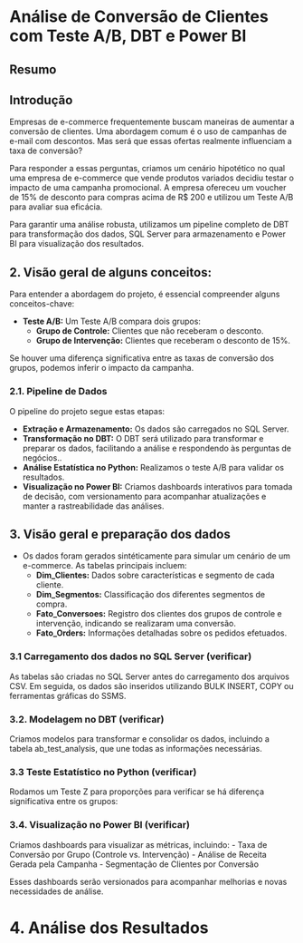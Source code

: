 # Análise de Conversão de Clientes com Teste A/B, DBT e Power BI

## Resumo

## Introdução

Empresas de e-commerce frequentemente buscam maneiras de aumentar a conversão de 
clientes. Uma abordagem comum é o uso de campanhas de e-mail com descontos. 
Mas será que essas ofertas realmente influenciam a taxa de conversão? 

Para responder a essas perguntas, criamos um cenário hipotético no qual 
uma empresa de e-commerce que vende produtos variados decidiu testar o 
impacto de uma campanha promocional. A empresa ofereceu um voucher de 15% 
de desconto para compras acima de R$ 200 e utilizou um Teste A/B para avaliar 
sua eficácia.

Para garantir uma análise robusta, utilizamos um pipeline completo de DBT 
para transformação dos dados, SQL Server para armazenamento e Power BI 
para visualização dos resultados.


## 2. Visão geral de alguns conceitos:

Para entender a abordagem do projeto, é essencial compreender alguns conceitos-chave:

- **Teste A/B:** Um Teste A/B compara dois grupos:
    - **Grupo de Controle:** Clientes que não receberam o desconto.
    - **Grupo de Intervenção:** Clientes que receberam o desconto de 15%.

Se houver uma diferença significativa entre as taxas de conversão dos grupos, 
podemos inferir o impacto da campanha.

### 2.1. Pipeline de Dados

O pipeline do projeto segue estas etapas:
- **Extração e Armazenamento:** Os dados são carregados no SQL Server.
- **Transformação no DBT:** O DBT será utilizado para transformar e preparar os dados, 
facilitando a análise e respondendo às perguntas de negócios..
- **Análise Estatística no Python:** Realizamos o teste A/B para validar os resultados.
- **Visualização no Power BI:** Criamos dashboards interativos para tomada de decisão, 
com versionamento para acompanhar atualizações e manter a rastreabilidade das análises.

## 3. Visão geral e preparação dos dados

- Os dados foram gerados sintéticamente para simular um cenário de um e-commerce. 
As tabelas principais incluem:
    - **Dim_Clientes:** Dados sobre características e segmento de cada cliente.
    - **Dim_Segmentos:** Classificação dos diferentes segmentos de compra.
    - **Fato_Conversoes:** Registro dos clientes dos grupos de controle e intervenção, 
    indicando se realizaram uma conversão.
    - **Fato_Orders:** Informações detalhadas sobre os pedidos efetuados.

### 3.1  Carregamento dos dados no SQL Server (verificar)

As tabelas são criadas no SQL Server antes do carregamento dos arquivos CSV. 
Em seguida, os dados são inseridos utilizando BULK INSERT, COPY ou ferramentas 
gráficas do SSMS.

### 3.2. Modelagem no DBT (verificar)

Criamos modelos para transformar e consolidar os dados, incluindo a tabela 
ab_test_analysis, que une todas as informações necessárias.

### 3.3 Teste Estatístico no Python (verificar)

Rodamos um Teste Z para proporções para verificar se há diferença significativa 
entre os grupos:

### 3.4. Visualização no Power BI (verificar)

Criamos dashboards para visualizar as métricas, incluindo:
    - Taxa de Conversão por Grupo (Controle vs. Intervenção)
    - Análise de Receita Gerada pela Campanha
    - Segmentação de Clientes por Conversão

Esses dashboards serão versionados para acompanhar melhorias e novas necessidades 
de análise.

# 4. Análise dos Resultados